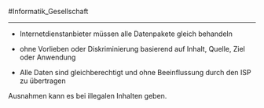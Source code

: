 #Informatik_Gesellschaft
***
- Internetdienstanbieter müssen alle Datenpakete gleich behandeln
- ohne Vorlieben oder Diskriminierung basierend auf Inhalt, Quelle, Ziel oder Anwendung

- Alle Daten sind gleichberechtigt und ohne Beeinflussung durch den ISP zu übertragen

Ausnahmen kann es bei illegalen Inhalten geben.